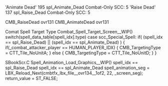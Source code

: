 


'Animate Dead'  195 spl_Animate_Dead    Combat-Only     SCC: 5
'Raise Dead'    137 spl_Raise_Dead      Combat-Only     SCC: 5

CMB_RaiseDead                                  ovr131
CMB_AnimateDead                                ovr131

Comat Spell Target Type
    Combat_Spell_Target_Screen__WIP()
        switch(spell_data_table[spell_idx].type)
            case scc_Special_Spell:
                if(
                    (spell_idx == spl_Raise_Dead)
                    ||
                    (spell_idx == spl_Animate_Dead)
                )
                {
                    if(_combat_attacker_player == HUMAN_PLAYER_IDX)
                    {
                        CMB_TargetingType = CTT_Tile_NoUnitA;
                    }
                    else
                    {
                        CMB_TargetingType = CTT_Tile_NoUnitD;
                    }
                }




SBookScr.C
Spell_Animation_Load_Graphics__WIP()
    spell_idx == spl_Raise_Dead
    spell_idx == spl_Animate_Dead
        spell_animation_seg = LBX_Reload_Next(cmbtfx_lbx_file__ovr134__1of2, 22, _screen_seg);
        return_value = ST_FALSE;

